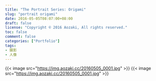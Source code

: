 ```yaml
---
title: "The Portrait Series: Origami"
slug: "portrait origami"
date: 2016-05-05T08:07:00+08:00
draft: false
license: "Copyright © 2016 Aozaki, All rights reserved."
toc: false
comment: false
categories: ["Portfolio"]
tags: 
- 摄影
- 人像
---
```


{{< image src="https://img.aozaki.cc/20160505_0001.jpg" >}}
{{< image src="https://img.aozaki.cc/20160505_0001.jpg" >}}

<!--
<br>
<div align="center">
    <img src="https://img.aozaki.cc/20160505_0001.jpg">
    <img src="https://img.aozaki.cc/20160505_0002.jpg">
</div>
-->

<!--
    Hasselblad 203FE
    Hasselblad F 110m f/2.0 Planar
    Fujifilm Pro 400H
-->
